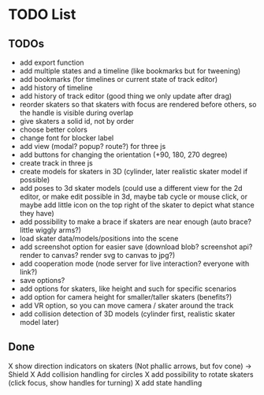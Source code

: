 # TODO List

## TODOs

- add export function
- add multiple states and a timeline (like bookmarks but for tweening)
- add bookmarks (for timelines or current state of track editor)
- add history of timeline
- add history of track editor (good thing we only update after drag)
- reorder skaters so that skaters with focus are rendered before others, so the handle is visible during overlap
- give skaters a solid id, not by order
- choose better colors
- change font for blocker label
- add view (modal? popup? route?) for three js
- add buttons for changing the orientation (+90, 180, 270 degree)
- create track in three js
- create models for skaters in 3D (cylinder, later realistic skater model if possible)
- add poses to 3d skater models (could use a different view for the 2d editor, or make edit possible in 3d, maybe tab cycle or mouse click, or maybe add little icon on the top right of the skater to depict what stance they have)
- add possibility to make a brace if skaters are near enough (auto brace? little wiggly arms?)
- load skater data/models/positions into the scene
- add screenshot option for easier save (download blob? screenshot api? render to canvas? render svg to canvas to jpg?)
- add cooperation mode (node server for live interaction? everyone with link?)
- save options?
- add options for skaters, like height and such for specific scenarios
- add option for camera height for smaller/taller skaters (benefits?)
- add VR option, so you can move camera / skater around the track
- add collision detection of 3D models (cylinder first, realistic skater model later)

## Done

X show direction indicators on skaters (Not phallic arrows, but fov cone) -> Shield
X Add collision handling for circles
X add possibility to rotate skaters (click focus, show handles for turning)
X add state handling

